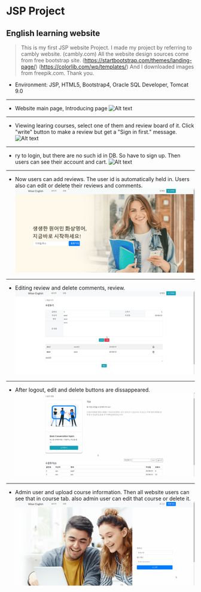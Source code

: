 # JSP Project
## English learning website
> This is my first JSP website Project. I made my project by referring to cambly website. (cambly.com) All the website design sources come from free bootstrap site. (https://startbootstrap.com/themes/landing-page/) (https://colorlib.com/wp/templates/) And I downloaded images from freepik.com. Thank you.
+ Environment: JSP, HTML5, Bootstrap4, Oracle SQL Developer, Tomcat 9.0
***
+ Website main page, Introducing page
![Alt text](gifs/1_index,%20about%20jsp.gif)
***
+ Viewing learing courses, select one of them and review board of it. Click "write" button to make a review but get a "Sign in first." message. 
![Alt text](gifs/2_courseList%20CourseDetail%20jsp.gif)
***
+ ry to login, but there are no such id in DB. So have to sign up. Then users can see their account and cart.
![Alt text](gifs/3_join,%20login%20jsp.gif)
***
+ Now users can add reviews. The user id is automatically held in. Users also can edit or delete their reviews and comments.
![Alt text](gifs/4_courseDetail,%20boardList,%20boardInsert%20jsp.gif)
***
+ Editing review and delete comments, review.
![Alt text](gifs/5_boardDetail_update,delete,%20CommentList_delete%20jsp.gif)
***
+ After logout, edit and delete buttons are dissappeared.
![Alt text](gifs/6_logout.gif)
***
+ Admin user and upload course information. Then all website users can see that in course tab. also admin user can edit that course or delete it. 
![Alt text](gifs/7_adminlogin,%20classInsert%20jsp.gif)
